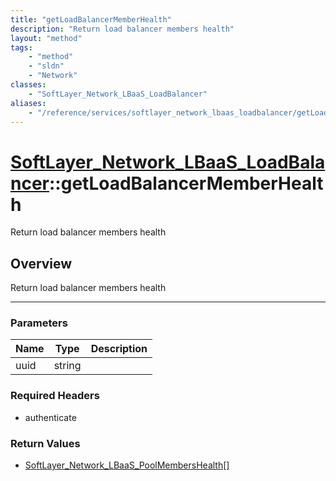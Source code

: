 ```yaml
---
title: "getLoadBalancerMemberHealth"
description: "Return load balancer members health"
layout: "method"
tags:
    - "method"
    - "sldn"
    - "Network"
classes:
    - "SoftLayer_Network_LBaaS_LoadBalancer"
aliases:
    - "/reference/services/softlayer_network_lbaas_loadbalancer/getLoadBalancerMemberHealth"
---
```

# [SoftLayer_Network_LBaaS_LoadBalancer](/reference/services/SoftLayer_Network_LBaaS_LoadBalancer)::getLoadBalancerMemberHealth


Return load balancer members health


## Overview 
Return load balancer members health 

-----

### Parameters 
|Name | Type | Description |
| --- | --- | --- |
|uuid| string| |


### Required Headers
* authenticate


### Return Values
* <a href='/reference/datatypes/SoftLayer_Network_LBaaS_PoolMembersHealth'>SoftLayer_Network_LBaaS_PoolMembersHealth[] </a>




